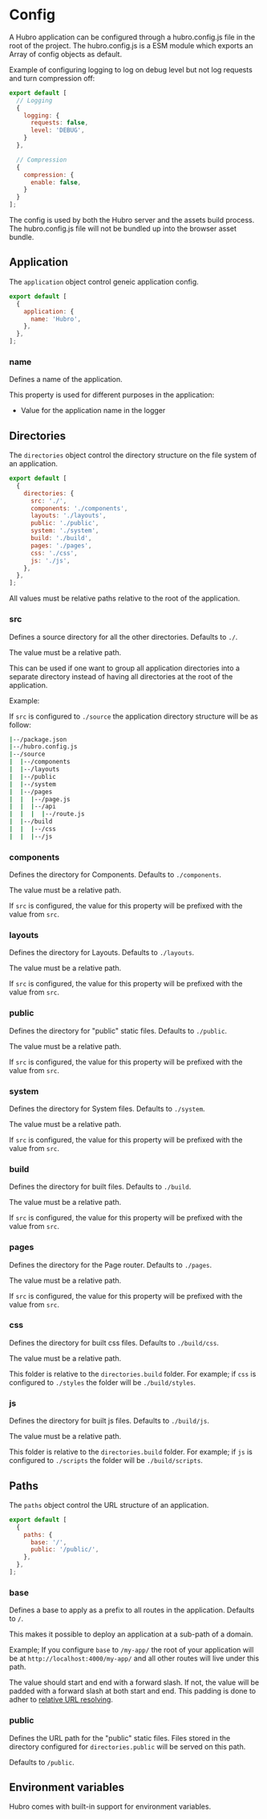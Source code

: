 # Config

A Hubro application can be configured through a hubro.config.js file in the root of the project. The hubro.config.js is a ESM module which exports an Array of config objects as default. 

Example of configuring logging to log on debug level but not log requests and turn compression off:

```js
export default [
  // Logging
  {
    logging: {
      requests: false,
      level: 'DEBUG',
    }
  },

  // Compression
  {
    compression: {
      enable: false,
    }
  }
];
```

The config is used by both the Hubro server and the assets build process. The hubro.config.js file will not be bundled up into the browser asset bundle.

## Application

The `application` object control geneic application config.

```js
export default [
  {
    application: {
      name: 'Hubro',
    },
  },
];
```

### name

Defines a name of the application. 

This property is used for different purposes in the application:

  * Value for the application name in the logger


## Directories
 
The `directories` object control the directory structure on the file system of an application.

```js
export default [
  {
    directories: {
      src: './',
      components: './components',
      layouts: './layouts',
      public: './public',
      system: './system',
      build: './build',
      pages: './pages',
      css: './css',
      js: './js',
    },
  },
];
```

All values must be relative paths relative to the root of the application.

### src

Defines a source directory for all the other directories. Defaults to `./`.

The value must be a relative path.

This can be used if one want to group all application directories into a separate directory instead of having all directories at the root of the application.

Example:

If `src` is configured to `./source` the application directory structure will be as follow:

```sh
|--/package.json
|--/hubro.config.js
|--/source
|  |--/components
|  |--/layouts
|  |--/public
|  |--/system
|  |--/pages
|  |  |--/page.js
|  |  |--/api
|  |  |  |--/route.js
|  |--/build
|  |  |--/css
|  |  |--/js
```

### components

Defines the directory for Components. Defaults to `./components`.

The value must be a relative path.

If `src` is configured, the value for this property will be prefixed with the value from `src`. 

### layouts

Defines the directory for Layouts. Defaults to `./layouts`.

The value must be a relative path.

If `src` is configured, the value for this property will be prefixed with the value from `src`. 

### public

Defines the directory for "public" static files. Defaults to `./public`.

The value must be a relative path.

If `src` is configured, the value for this property will be prefixed with the value from `src`. 

### system

Defines the directory for System files. Defaults to `./system`.

The value must be a relative path.

If `src` is configured, the value for this property will be prefixed with the value from `src`. 

### build

Defines the directory for built files. Defaults to `./build`.

The value must be a relative path.

If `src` is configured, the value for this property will be prefixed with the value from `src`. 

### pages

Defines the directory for the Page router. Defaults to `./pages`.

The value must be a relative path.

If `src` is configured, the value for this property will be prefixed with the value from `src`. 

### css

Defines the directory for built css files. Defaults to `./build/css`.

The value must be a relative path.

This folder is relative to the `directories.build` folder. For example; if `css` is configured to `./styles` the folder will be `./build/styles`.

### js

Defines the directory for built js files. Defaults to `./build/js`.

The value must be a relative path.

This folder is relative to the `directories.build` folder. For example; if `js` is configured to `./scripts` the folder will be `./build/scripts`.


## Paths

The `paths` object control the URL structure of an application.

```js
export default [
  {
    paths: {
      base: '/',
      public: '/public/',
    },
  },
];
```

### base

Defines a base to apply as a prefix to all routes in the application. Defaults to `/`.

This makes it possible to deploy an application at a sub-path of a domain. 

Example; If you configure `base` to `/my-app/` the root of your application will be at `http://localhost:4000/my-app/` and all other routes will live under this path.

The value should start and end with a forward slash. If not, the value will be padded with a forward slash at both start and end. This padding is done to adher to [relative URL resolving](https://developer.mozilla.org/en-US/docs/Web/API/URL_API/Resolving_relative_references ).

### public

Defines the URL path for the "public" static files. Files stored in the directory configured for `directories.public` will be served on this path.

Defaults to `/public`.


## Environment variables

Hubro comes with built-in support for environment variables.